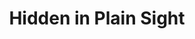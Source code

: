 ---
layout: project
title: "Hidden in Plain Sight"
main_scholar: James L. Leloudis
currency: Ongoing
description: "The Hidden in Plain Site is a collaboration between Dr. Leloudis, the University Commission on History, Race, and a Way Forward, and other scholars. The project begins with Dr. Leloudis and his students in his HIST 366 course, 'North Carolina History Before 1865,' looking through and transcribing ledgers and records within the University of North Carolina Papers (1757-1935) that mention enslaved peoples, whether the documents are medical records, receipts for labor, etc. Following the transcription process, the students do further research to find out more about the mentioned enslaved individuals through cross-referencing digitized state records, newspapers, or other sources. The aim of this research is to take the original mentions of enslaved individuals and retell these accounts in a way that humanizes them, instead of their mentions being mainly numbers. Students are able to reveal the active lives and histories of these individuals by learning about their professions, what work they did, and how the University depended on enslaved labor for its creation, income, and more.  Further, the project, beyond the students' research, aims to publicly present Carolinas's history, as it is embedded and engaged within the institution of slavery at the time. In the future, this project will aim to present this history in digital, interactive, and tactile modes."
class_title: HIST 366
link_title: hidden_in_plain_sight
img: assets/img/projects/hips_photo.jpg
img_alt_text: "Scan of a historical handwritten ledger from the University of North Carolina – Chapel Hill"
---